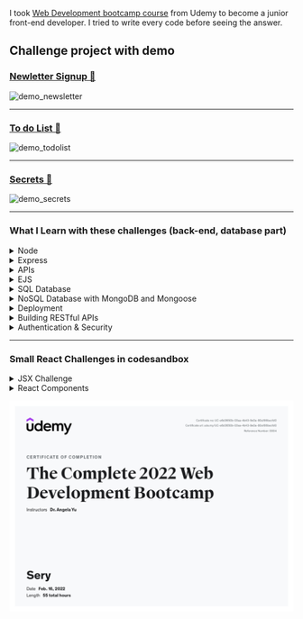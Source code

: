 I took [Web Development bootcamp course](https://www.udemy.com/course/the-complete-web-development-bootcamp) from Udemy to become a junior front-end developer. I tried to write every code before seeing the answer.

## Challenge project with demo

### [Newletter Signup 👀](https://sery-newsletter-signup.herokuapp.com/)

![demo_newsletter](https://user-images.githubusercontent.com/69155242/160133290-674f92a8-21e4-47fa-bf42-c7ca7c591c1e.gif)

<hr>

### [To do List 👀](https://sery-todolist.herokuapp.com/)

![demo_todolist](https://user-images.githubusercontent.com/69155242/159489598-d79092ee-9aa7-4d29-92aa-291439fd3b34.gif)

<hr>

### [Secrets 👀](https://sery-secrets.herokuapp.com/)

![demo_secrets](https://user-images.githubusercontent.com/69155242/159277358-a6aab6dd-fc17-4d54-a108-40816884a7b0.gif)

<hr>

### What I Learn with these challenges (back-end, database part)

<details>
<summary>Node</summary>

- Explore the components of back-end development, working with an MVC framework
- Apply concepts like data types, objects, methods, objectoriented programming, and classes in the context of backend development.
- Server-Side JavaScript
- Using Node on the command line
- NPM
- JavaScript Build Processes
- Event Loop and Emitters
- File System Interaction
- Modules
- Native Node drivers
</details>

<details>
<summary>Express</summary>

- Understand how to install and use express in Node
  applications
- Creating Node and Express based servers
- RESTful Routing with Express
- Understand and use middleware for Node applications

</details>

<details>
<summary>APIs</summary>

- Understand what APIs are and how they work.
- HTTP in Depth
- Calling APIs
- Reading API documentation
- Basic API Authentication
- Server to server communication
- JSON vs. XML, sending data over the wire.

</details>

<details>
<summary>EJS</summary>

- Understand what EJS does and how to use it with Node and
  Express.
- Templating with EJS
- Running code in EJS templates
- Passing data from server to template and vice versa
- Creating layouts/partials with EJS
</details>

<details>
<summary>SQL Database</summary>

- Working with Database Schemas
- Create-Read-Update-Destroy (CRUD)
- Database Joins
- Querying SQL databases
</details>

<details>
<summary>NoSQL Database with MongoDB and Mongoose</summary>

- Serialization
- How to model NoSQL data
- Document Databases (MongoDB)
- Create-Read-Update-Destroy (CRUD)
- NoSQL Best Practices
- Mongo Shell and command line use
- Installing MongoDB
- Mapping relationships with MongoDB
- Using an object-data modelling library (Mongoose) to work
- easily with your data.
</details>

<details>
<summary>Deployment</summary>

- Understand hosting and deployment.
- Deploying server based applications with Heroku.
- Deploying Databases with Mongo Atlas.

</details>

<details>
<summary>Building RESTful APIs</summary>

- Understand REST and guiding principles behind API design.
- Learn to work with a MongoDB GUI Robo 3T
- Implementing GET, POST, PUT, PATCH and DELETE by creating a public API from scratch.
- Understand and use chained route handlers from Express.

</details>

<details>
<summary>Authentication & Security</summary>

- Understand the need for authentication and keeping user
  details secure.
- Learn about Encryption and use encryption to keep your
  database secure.
- Learn and implement Hashing and Salting with bcrypt.
- Using Sessions and Cookies to persist user log in sessions.
- Setting up local authentication from scratch.
- Implementing Passport to authenticate users quickly and
  effectively.
- Understand and use environment variables to keep secret keys
  secure.
- Understand and use OAuth 2.0 to log in users using Google and
Facebook.
</details>

<hr>

### Small React Challenges in codesandbox

<details>
<summary>JSX Challenge</summary>

- [JSX Code Practice](https://codesandbox.io/s/jsx-code-challenge-forked-v10wl)
- [JavaScript Expressions in JSX & ES6 Template Literals](https://codesandbox.io/s/javascript-expressions-in-jsx-template-literals-forked-yrbum)
- [JavaScript Expressions in JSX Practice](https://codesandbox.io/s/javascript-expressions-in-jsx-practice-forked-4fdku)
- [JSX Attributes & Styling React Elements](https://codesandbox.io/s/jsx-attributes-and-styling-forked-i404x)
- [Inline Styling for React Elements](https://codesandbox.io/s/inline-styling-in-jsx-forked-g6hxl)
- [React Styling Practice](https://codesandbox.io/s/react-styling-practice-forked-dfejn)
</details>

<details>
<summary>React Components</summary>

Components

- [React Components](https://codesandbox.io/s/react-components-forked-3w82o)
- [React Components Practice](https://codesandbox.io/s/react-components-practice-forked-fkv3u)

ES6

- [ES6 Import, Export & Modules](https://codesandbox.io/s/es6-import-export-modules-forked-i7vop?file=/src/index.js)
- [ES6 Import, Export and Modules Practice](https://codesandbox.io/s/es6-import-export-practice-forked-xgy6y?file=/src/calculator.js)

React Props

- [React Props](https://codesandbox.io/s/react-props-forked-e5cbp)
- [React Props Practice](https://codesandbox.io/s/react-props-practice-forked-l40qy)

React DevTools

- [React DevTools](https://codesandbox.io/s/react-devtools-forked-ihflc)

Mapping Data

- [Mapping Data to Components](https://codesandbox.io/s/mapping-components-forked-5iihm)
- [Mapping Data to Components Practice_emojipedia](https://codesandbox.io/s/mapping-components-practice-forked-jrd91)

JS ES6

- [Map, Filter, Reduce](https://codesandbox.io/s/map-filter-reduce-forked-hoj3s)
- [Arrow Functions](https://codesandbox.io/s/es6-arrow-functions-forked-p6esq)
- [Conditional Rendering_Ternary Operator & AND Operator](https://codesandbox.io/s/conditional-rendering-forked-bski6)
- [Conditional Rendering Practice](https://codesandbox.io/s/conditional-rendering-practice-forked-pwm3c)

React Hooks

- [React Hooks_useState](https://codesandbox.io/s/usestate-hook-forked-wi54w)
- [React Hooks_useState Hook Practice](https://codesandbox.io/s/usestate-hook-practice-forked-pm7p7) & useEffect

  ```js
  // Because of the memory leak issue, I add useEffect
  useEffect(() => {
    const updateEverySeconds = setInterval(updateTime, 1000);
    return () => clearInterval(updateEverySeconds);
  }, []);
  ```

JS ES6 Destructuring

- [Object & Array Destructuring](https://codesandbox.io/s/es6-destructuring-forked-8012t)

Event Handling in React

- [Event Handling](https://codesandbox.io/s/event-handling-in-react-forked-l9ixu)

React Forms

- [React Forms](https://codesandbox.io/s/react-forms-forked-1ootr)

Changing Complex State

- [Changing Complex State](https://codesandbox.io/s/changing-complex-state-forked-sr1p6)
- [Changing Complex State Practice](https://codesandbox.io/s/changing-complex-state-practice-forked-ln2l7)

JS ES6 Spread Operator

- [Spread Operator](https://codesandbox.io/s/es6-spread-operator-forked-ytl8c)
- [Spread Operator Practice](https://codesandbox.io/s/es6-spread-operator-practice-forked-fuwp7)

Managing a Component Tree

- [ToDoItem_Line Through](https://codesandbox.io/s/managing-a-component-tree-forked-82dbh)
- [ToDoItem_Delete Item](https://codesandbox.io/s/managing-a-component-tree-delete-item-forked-64xq4)
- [Managing a Component Tree Practice](https://codesandbox.io/s/managing-a-component-tree-practice-forked-hgvgl)

Keeper App

- [Keeper App](https://codesandbox.io/s/using-pre-built-react-components-forked-76r0n)
</details>

![Bootcamp_Certificate](Bootcamp_Certificate.jpeg)
